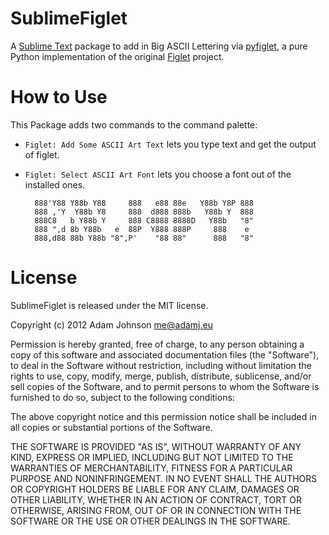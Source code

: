 SublimeFiglet
=============

A [Sublime Text][3] package to add in Big ASCII Lettering via [pyfiglet][2], a pure Python implementation of the original [Figlet][1] project.


How to Use
==========

This Package adds two commands to the command palette:

* `Figlet: Add Some ASCII Art Text` lets you type text and get the output of figlet.

* `Figlet: Select ASCII Art Font` lets you choose a font out of the installed ones.


        888'Y88 Y88b Y88     888   e88 88e   Y88b Y8P 888
        888 ,'Y  Y88b Y8     888  d888 888b   Y88b Y  888
        888C8   b Y88b Y     888 C8888 8888D   Y88b   "8"
        888 ",d 8b Y88b   e  88P  Y888 888P     888    e
        888,d88 88b Y88b "8",P'    "88 88"      888   "8"



License
=======

SublimeFiglet is released under the MIT license.

Copyright (c) 2012 Adam Johnson <me@adamj.eu>

Permission is hereby granted, free of charge, to any person obtaining a copy of this software and associated documentation files (the "Software"), to deal in the Software without restriction, including without limitation the rights to use, copy, modify, merge, publish, distribute, sublicense, and/or sell copies of the Software, and to permit persons to whom the Software is furnished to do so, subject to the following conditions:

The above copyright notice and this permission notice shall be included in all copies or substantial portions of the Software.

THE SOFTWARE IS PROVIDED "AS IS", WITHOUT WARRANTY OF ANY KIND, EXPRESS OR IMPLIED, INCLUDING BUT NOT LIMITED TO THE WARRANTIES OF MERCHANTABILITY, FITNESS FOR A PARTICULAR PURPOSE AND NONINFRINGEMENT. IN NO EVENT SHALL THE AUTHORS OR COPYRIGHT HOLDERS BE LIABLE FOR ANY CLAIM, DAMAGES OR OTHER LIABILITY, WHETHER IN AN ACTION OF CONTRACT, TORT OR OTHERWISE, ARISING FROM, OUT OF OR IN CONNECTION WITH THE SOFTWARE OR THE USE OR OTHER DEALINGS IN THE SOFTWARE.




[1]: http://www.figlet.org/
[2]: https://github.com/pwaller/pyfiglet
[3]: http://www.sublimetext.com/2
